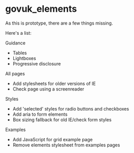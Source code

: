 govuk_elements
==============

As this is prototype, there are a few things missing.

Here's a list:

Guidance

* Tables
* Lightboxes
* Progressive disclosure


All pages

* Add stylesheets for older versions of IE
* Check page using a screenreader


Styles

* Add 'selected' styles for radio buttons and checkboxes
* Add aria to form elements
* Box sizing fallback for old IE/check form styles

Examples

* Add JavaScript for grid example page
* Remove elements stylesheet from examples pages

